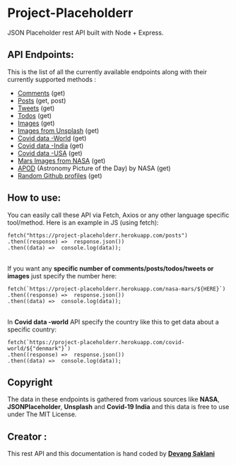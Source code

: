 
# Project-Placeholderr
JSON Placeholder rest API built with Node + Express.

## API Endpoints:
This is the list of all the currently available endpoints along with their currently supported methods :

- [Comments](https://project-placeholderr.herokuapp.com/comments) (get) 
- [Posts](https://project-placeholderr.herokuapp.com/posts) (get, post)
- [Tweets](https://project-placeholderr.herokuapp.com/tweets) (get)
- [Todos](https://project-placeholderr.herokuapp.com/todos) (get)
- [Images](https://project-placeholderr.herokuapp.com/images) (get)
- [Images from Unsplash](https://project-placeholderr.herokuapp.com/unsplash-images) (get)
- [Covid data -World](https://project-placeholderr.herokuapp.com/covid-world) (get)
- [Covid data -India](https://project-placeholderr.herokuapp.com/covid-india) (get)
- [Covid data -USA](https://project-placeholderr.herokuapp.com/covid-usa) (get)
- [Mars Images from NASA](https://project-placeholderr.herokuapp.com/nasa-mars) (get)
- [APOD](https://project-placeholderr.herokuapp.com/nasa-apod) (Astronomy Picture of the Day) by NASA (get)
- [Random Github profiles](https://project-placeholderr.herokuapp.com/github-profiles/) (get)

## How to use:

You can easily call these API via Fetch, Axios or any other language specific tool/method. 
Here is an example in JS (using fetch):
```
fetch("https://project-placeholderr.herokuapp.com/posts")
.then((response) =>  response.json())
.then((data) =>  console.log(data));
```
\
If you want any **specific number of comments/posts/todos/tweets or images** just specify the number here:
```
fetch(`https://project-placeholderr.herokuapp.com/nasa-mars/${HERE}`)
.then((response) =>  response.json())
.then((data) =>  console.log(data));
```
\
In **Covid data -world** API specify the country like this to get data about a specific country:
```
fetch(`https://project-placeholderr.herokuapp.com/covid-world/${"denmark"}`)
.then((response) =>  response.json())
.then((data) =>  console.log(data));
```



## Copyright
The data in these endpoints is gathered from various sources like **NASA**, **JSONPlaceholder**,
**Unsplash** and **Covid-19 India** and this data is free to use under The MIT License.


## Creator :
This rest API and this documentation is hand coded by [**Devang Saklani**](https://devang-saklani.web.app/)

